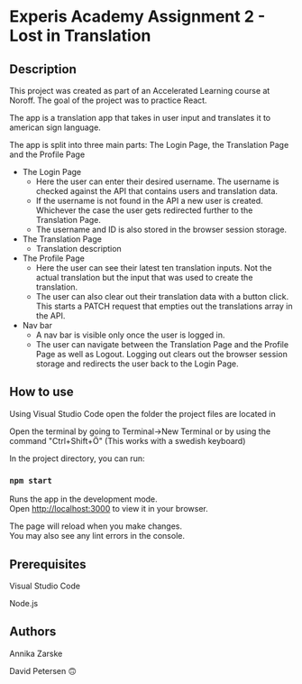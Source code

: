 # Experis Academy Assignment 2 - Lost in Translation

## Description
This project was created as part of an Accelerated Learning course at Noroff. The goal of the project was to practice React.

The app is a translation app that takes in user input and translates it to american sign language.

The app is split into three main parts: The Login Page, the Translation Page and the Profile Page

- The Login Page
  * Here the user can enter their desired username. The username is checked against the API that contains users and translation data.
  * If the username is not found in the API a new user is created. Whichever the case the user gets redirected further to the Translation Page.
  * The username and ID is also stored in the browser session storage.
- The Translation Page
  * Translation description
- The Profile Page
  * Here the user can see their latest ten translation inputs. Not the actual translation but the input that was used to create the translation.
  * The user can also clear out their translation data with a button click. This starts a PATCH request that empties out the translations array in the API.
- Nav bar
  * A nav bar is visible only once the user is logged in.
  * The user can navigate between the Translation Page and the Profile Page as well as Logout. Logging out clears out the browser session storage and redirects the user back to the Login Page.



## How to use

Using Visual Studio Code open the folder the project files are located in

Open the terminal by going to Terminal->New Terminal or by using the command "Ctrl+Shift+Ö" (This works with a swedish keyboard)

In the project directory, you can run:

### `npm start`

Runs the app in the development mode.\
Open [http://localhost:3000](http://localhost:3000) to view it in your browser.

The page will reload when you make changes.\
You may also see any lint errors in the console.

## Prerequisites

Visual Studio Code

Node.js

## Authors
Annika Zarske

David Petersen 🙃

